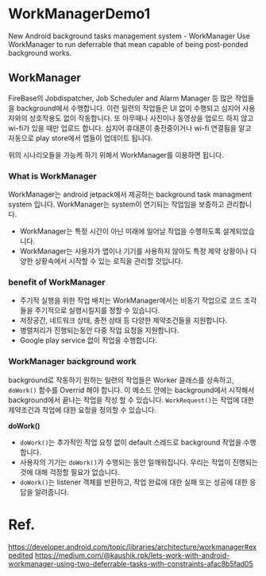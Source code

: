 # WorkManagerDemo1
New Android background tasks management system - WorkManager
Use WorkManager to run deferrable that mean capable of being post-ponded background works.  

## WorkManager
FireBase의 Jobdispatcher, Job Scheduler and Alarm Manager 등 많은 작업들을 background에서 수행합니다. 
이런 일련의 작업들은 UI 없이 수행되고 심지어 사용자와의 상호작용도 없이 작동합니다. 또 아무때나 사진이나 동영상을 업로드 하지 않고 wi-fi가 있을 때만 업로드 합니다. 
심지어 휴대폰이 충전중이거나 wi-fi 연결됨을 알고 자동으로 play store에서 앱들이 업데이트 됩니다. 

위의 시나리오들을 가능케 하기 위해서 WorkManager를 이용하면 됩니다. 

### What is WorkManager
WorkManager는 android jetpack에서 제공하는 background task managment system 입니다. WorkManager는 system이 연기되는 작업임을 보증하고 관리합니다. 
* WorkManager는 특정 시간이 아닌 미래에 일어날 작업을 수행하도록 설계되었습니다. 
* WorkManager는 사용자가 앱이나 기기를 사용하지 않아도 특정 제약 상황이나 다양한 상황속에서 시작할 수 있는 로직을 관리할 것입니다.

### benefit of WorkManager 
* 주기적 실행을 위한 작업 배치는 WorkManager에서는 비동기 작업으로 코드 조각들을 주기적으로 실행시킬지를 정할 수 있습니다.
* 저장공간, 네트워크 상태, 충전 상태 등 다양한 제약조건들을 지원합니다. 
* 병렬처리가 진행되는동안 다중 작업 요청을 지원합니다. 
* Google play service 없이 작업을 수행합니다. 


### WorkManager background work
background로 작동하기 원하는 일련의 작업들은 Worker 클래스를 상속하고, `doWork()` 함수를 Overrid 해야 합니다. 
이 메소드 안에는 background에서 시작해서 background에서 끝나는 작업을 작성 할 수 있습니다. 
`WorkRequest()`는 작업에 대한 제약조건과 작업에 대한 요청을 정의할 수 있습니다. 

**doWork()** <br>
* `doWork()`는 추가적인 작업 요청 없이 default 스레드로 background 작업을 수행합니다. 
* 사용자의 기기는 `doWork()`가 수행되는 동안 일깨워집니다. 우리는 작업이 진행되는 것에 대해 걱정할 필요가 없습니다. 
* `doWork()`는 listener 객체를 반환하고, 작업 완료에 대한 실패 또는 성공에 대한 응답을 알려줍니다. 




# Ref.
https://developer.android.com/topic/libraries/architecture/workmanager#expedited
https://medium.com/@kaushik.rpk/lets-work-with-android-workmanager-using-two-deferrable-tasks-with-constraints-afac8b5fad05
